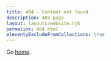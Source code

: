 ```yaml
---
title: 404 - Content not found
description: 404 page
layout: layouts/website.njk
permalink: 404.html
eleventyExcludeFromCollections: true
---
```



Go <a href="{{ '/' | url }}">home</a>.
